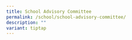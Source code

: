 ```yaml
---
title: School Advisory Committee
permalink: /school/school-advisory-committee/
description: ""
variant: tiptap
---
```

<p></p>